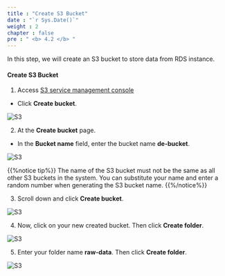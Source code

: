 ```yaml
---
title : "Create S3 Bucket"
date : "`r Sys.Date()`"
weight : 2
chapter : false
pre : " <b> 4.2 </b> "
---
```



In this step, we will create an S3 bucket to store data from RDS instance.

#### Create **S3 Bucket**

1. Access [S3 service management console](https://s3.console.aws.amazon.com/s3/home)
  + Click **Create bucket**.

![S3](images/4.datastorage/04-create_bucket.png)

2. At the **Create bucket** page.
  + In the **Bucket name** field, enter the bucket name **de-bucket**.

![S3](images/4.datastorage/05-enter_bucket_name.png)

 {{%notice tip%}}
The name of the S3 bucket must not be the same as all other S3 buckets in the system. You can substitute your name and enter a random number when generating the S3 bucket name.
{{%/notice%}}

3. Scroll down and click **Create bucket**.

![S3](images/4.datastorage/06-create_bucket.png)

4. Now, click on your new created bucket. Then click **Create folder**.

![S3](images/4.datastorage/07-create_new_folder.png)

5. Enter your folder name **raw-data**. Then click **Create folder**.

![S3](images/4.datastorage/08-enter_folder_name.png)